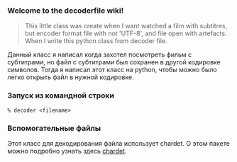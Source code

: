 ### Welcome to the decoderfile wiki!

>This little class was create when I want watched a film with subtitres, 
but encoder format file with not 'UTF-8', and file open with artefacts. 
When I write this python class from decoder file.

Данный класс я написал когда захотел посмотреть фильм с субтитрами, 
но файл с субтитрами был сохранен в другой кодировке символов. 
Тогда я написал этот класс на python, чтобы можно было легко открыть файл в нужной кодировке.


### Запуск из командной строки

`% decoder <filename>`

### Вспомогательные файлы
Этот класс для декодирования файла использует chardet. О этом пакете можно подробно узнать здесь
[chardet](https://github.com/chardet/chardet).

